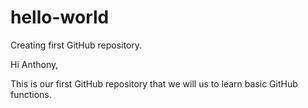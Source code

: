 # hello-world
Creating first GitHub repository.

Hi Anthony,

This is our first GitHub repository that we will us to learn basic GitHub functions.
